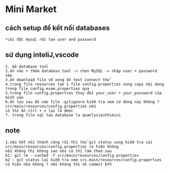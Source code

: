 # Mini Market

## cách setup để kết nối databases
    *cài đặt mysql rồi tạo user and password
## sử dụng inteliJ,vscode
    1. mở database tool 
    2.ấn vào + thêm database tool -> chọn MySQL -> nhập user + password vào
    3.ấn download file về xong ấn test connect thử 
    4.trong file resources tạo 1 file config.properties xong copy nội dung trong file config.exam.properties qua 
    5.trong file config.properties thay đổi your_user + your_password của mình vào 
    6.ấn lưu sau đó vào file .gitignore kiểm tra xem có dòng này không ? src/main/resources/config.properties nếu 
    có thì ấn ctrl + s lại là được 
    7. trong file sql tao database la quanlysieuthimini

## note
    1.nếu kết nối thành công rồi thì thử git status xong kiểm tra cái src/main/resources/config.properties có hiện không
    nếu không thì không sao nếu có thì làm theo sau 
    b1: git rm --cached -f src/main/resources/config.properties
    b2 : git status lại kiểm tra xem src.main/resources/config.properties có hiện nữa không ? nếu không thì ok commit bth

    
